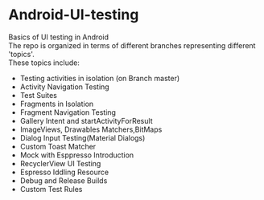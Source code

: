 # Android-UI-testing
Basics of UI testing in Android  
The repo is organized in terms of different branches representing different 'topics'.  
These topics include:  

- Testing activities in isolation (on Branch master)
- Activity Navigation Testing
- Test Suites
- Fragments in Isolation
- Fragment Navigation Testing 
- Gallery Intent and startActivityForResult
- ImageViews, Drawables Matchers,BitMaps
- Dialog Input Testing(Material Dialogs)
- Custom Toast Matcher
- Mock with Esppresso Introduction
- RecyclerView UI Testing 
- Espresso Iddling Resource 
- Debug and Release Builds 
- Custom Test Rules
